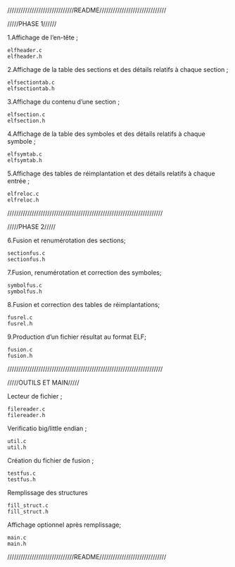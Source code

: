 
//////////////////////////////README//////////////////////////////

/////PHASE 1////// 


1.Affichage de l’en-tête ;
	
	elfheader.c
	elfheader.h
2.Affichage de la table des sections et des détails relatifs à chaque section ;

	elfsectiontab.c
	elfsectiontab.h

3.Affichage du contenu d’une section ;

	elfsection.c
	elfsection.h

4.Affichage de la table des symboles et des détails relatifs à chaque symbole ;

	elfsymtab.c 
	elfsymtab.h

5.Affichage des tables de réimplantation et des détails relatifs à chaque entrée ;

	elfreloc.c
	elfreloc.h


//////////////////////////////////////////////////////////////////////

/////PHASE 2/////


6.Fusion et renumérotation des sections;

	sectionfus.c
	sectionfus.h

7.Fusion, renumérotation et correction des symboles;

	symbolfus.c
	symbolfus.h

8.Fusion et correction des tables de réimplantations;

	fusrel.c
	fusrel.h

9.Production d’un fichier résultat au format ELF;

	fusion.c
	fusion.h


//////////////////////////////////////////////////////////////////////

/////OUTILS ET MAIN/////


Lecteur de fichier ;

	filereader.c
	filereader.h

Verificatio big/little endian ;

	util.c
	util.h

Création du fichier de fusion ;

	testfus.c
	testfus.h

Remplissage des structures

	fill_struct.c
	fill_struct.h

Affichage optionnel après remplissage;

	main.c
	main.h


//////////////////////////////README//////////////////////////////
